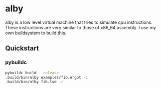 # alby

alby is a low level virtual machine that tries to simulate cpu instructions. 
These instructions are very similar to those of x86_64 assembly.
I use my own buildsystem to build this.


## Quickstart

### pybuildc
```bash
pybuildc build --release
.build/bin/alby examples/fib.ergot -c
.build/bin/alby fib.lsd -r
```


